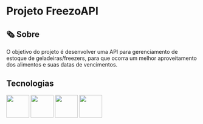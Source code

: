 <h1>Projeto FreezoAPI</h1>

<h2>🗞 Sobre</h2>
<p>O objetivo do projeto é desenvolver uma API para gerenciamento de estoque de geladeiras/freezers, para que ocorra um melhor aproveitamento dos alimentos
e suas datas de vencimentos.</p>

<h2>Tecnologias</h2>
<div>
<img src="https://cdn.jsdelivr.net/gh/devicons/devicon@latest/icons/nodejs/nodejs-original-wordmark.svg" width = 60px />
<img src="https://cdn.jsdelivr.net/gh/devicons/devicon@latest/icons/express/express-original-wordmark.svg" width = 60px/>
<img src="https://cdn.jsdelivr.net/gh/devicons/devicon@latest/icons/firebase/firebase-original-wordmark.svg" width = 60px/>
<img src="https://cdn.jsdelivr.net/gh/devicons/devicon@latest/icons/javascript/javascript-plain.svg" width = 60px />
          
          
</div>
          
          
